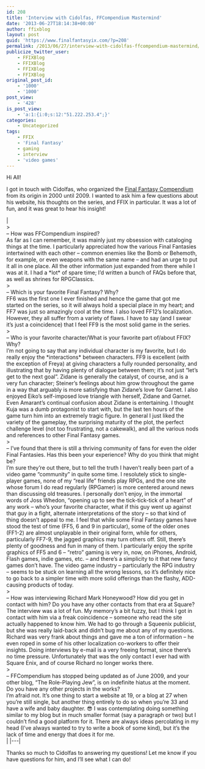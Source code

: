 ```yaml
---
id: 208
title: 'Interview with Cidolfas, FFCompendium Mastermind'
date: '2013-06-27T18:14:38+00:00'
author: ffixblog
layout: post
guid: 'https://www.finalfantasyix.com/?p=208'
permalink: /2013/06/27/interview-with-cidolfas-ffcompendium-mastermind/
publicize_twitter_user:
    - FFIXBlog
    - FFIXBlog
    - FFIXBlog
    - FFIXBlog
original_post_id:
    - '1000'
    - '1000'
post_view:
    - '428'
is_post_view:
    - 'a:1:{i:0;s:12:"51.222.253.4";}'
categories:
    - Uncategorized
tags:
    - FFIX
    - 'Final Fantasy'
    - gaming
    - interview
    - 'video games'
---
```


Hi All!

I got in touch with Cidolfas, who organized the [Final Fantasy Compendium](http://www.FFCompendium.com) from its origin in 2000 until 2009. I wanted to ask him a few questions about his website, his thoughts on the series, and FFIX in particular. It was a lot of fun, and it was great to hear his insight!

<div><div><div><div><div><div><div><div><div><div><div id=":rp"><div id=":rr"><div><div><div><div>| <div><div><div><div><div><div><div><div id=":ma"><div><div><div id=":m8"><div id=":m9"><div><div>> <div dir="ltr">– How was FFCompendium inspired?</div>  </div>As far as I can remember, it was mainly just my obsession with cataloging things at the time. I particularly appreciated how the various Final Fantasies intertwined with each other – common enemies like the Bomb or Behemoth, for example, or even weapons with the same name – and had an urge to put it all in one place. All the other information just expanded from there while I was at it. I had a *lot* of spare time; I’d written a bunch of FAQs before that, as well as shrines for RPGClassics.  <div>> <div dir="ltr">– Which is your favorite Final Fantasy? Why?</div>  </div>FF6 was the first one I ever finished and hence the game that got me started on the series, so it will always hold a special place in my heart; and FF7 was just so amazingly cool at the time. I also loved FF12’s localization. However, they all suffer from a variety of flaws. I have to say (and I swear it’s just a coincidence) that I feel FF9 is the most solid game in the series.  <div>> <div dir="ltr">– Who is your favorite character/What is your favorite part of/about FFIX? Why?</div>  </div>I’m not going to say that any individual character is my favorite, but I do really enjoy the *interactions* between characters. FF9 is excellent (with the exception of Freya) at giving characters a fully rounded personality, and illustrating that by having plenty of dialogue between them; it’s not just “let’s get to the next goal”. Zidane is generally the catalyst, of course, and is a very fun character; Steiner’s feelings about him grow throughout the game in a way that arguably is more satisfying than Zidane’s love for Garnet. I also enjoyed Eiko’s self-imposed love triangle with herself, Zidane and Garnet. Even Amarant’s continual confusion about Zidane is entertaining. I thought Kuja was a dumb protagonist to start with, but the last ten hours of the game turn him into an extremely tragic figure.  In general I just liked the variety of the gameplay, the surprising maturity of the plot, the perfect challenge level (not too frustrating, not a cakewalk), and all the various nods and references to other Final Fantasy games.  <div>> <div dir="ltr">– I’ve found that there is still a thriving community of fans for even the older Final Fantasies. Has this been your experience? Why do you think that might be?</div>  </div>I’m sure they’re out there, but to tell the truth I haven’t really been part of a video game “community” in quite some time. I resolutely stick to single-player games, none of my “real life” friends play RPGs, and the one site whose forum I do read regularly (RPGamer) is more centered around news than discussing old treasures. I personally don’t enjoy, in the immortal words of Joss Whedon, “opening up to see the tick-tick-tick of a heart” of any work – who’s your favorite character, what if this guy went up against that guy in a fight, alternate interpretations of the story – so that kind of thing doesn’t appeal to me.  I feel that while some Final Fantasy games have stood the test of time (FF5, 6 and 9 in particular), some of the older ones (FF1-2) are almost unplayable in their original form, while for others, particularly FF7-9, the jagged graphics may turn others off. Still, there’s plenty of goodness and fun in many of them. I particularly enjoy the sprite graphics of FF5 and 6 – “retro” gaming is very in, now, on iPhones, Android, Flash games, indie games, etc. – and there’s a simplicity to it that new fancy games don’t have. The video game industry – particularly the RPG industry – seems to be stuck on learning all the wrong lessons, so it’s definitely nice to go back to a simpler time with more solid offerings than the flashy, ADD-causing products of today.  <div>> <div dir="ltr">– How was interviewing Richard Mark Honeywood? How did you get in contact with him? Do you have any other contacts from that era at Square?</div>  </div>The interview was a lot of fun. My memory’s a bit fuzzy, but I think I got in contact with him via a freak coincidence – someone who read the site actually happened to know him. We had to go through a Squeenix publicist, but she was really laid-back and didn’t bug me about any of my questions. Richard was very frank about things and gave me a ton of information – he even roped in some of his other localization co-workers to offer their insights. Doing interviews by e-mail is a very freeing format, since there’s no time pressure.  Unfortunately that was the only contact I ever had with Square Enix, and of course Richard no longer works there.  <div>> <div dir="ltr">– FFCompendium has stopped being updated as of June 2009, and your other blog, “The Role-Playing Jew”, is on indefinite hiatus at the moment. Do you have any other projects in the works?</div>  </div>I’m afraid not. It’s one thing to start a website at 19, or a blog at 27 when you’re still single, but another thing entirely to do so when you’re 33 and have a wife and baby daughter. 😎 I was contemplating doing something similar to my blog but in much smaller format (say a paragraph or two) but I couldn’t find a good platform for it. There are always ideas percolating in my head (I’ve always wanted to try to write a book of some kind), but it’s the lack of time and energy that does it for me.  </div></div></div></div></div></div></div></div></div></div></div></div></div> |
|---|

Thanks so much to Cidolfas to answering my questions! Let me know if you have questions for him, and I’ll see what I can do!

</div></div></div></div></div></div></div></div></div></div></div></div></div></div></div></div>